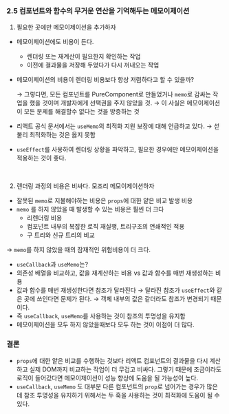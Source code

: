 ### 2.5 컴포넌트와 함수의 무거운 연산을 기억해두는 메모이제이션

1. 필요한 곳에만 메모이제이션을 추가하자
- 메모이제이션에도 비용이 든다.
    - 렌더링 또는 재계산이 필요한지 확인하는 작업
    - 이전에 결과물을 저장해 두었다가 다시 꺼내오는 작업
- 메모이제이션의 비용이 렌더링 비용보다 항상 저렴하다고 할 수 있을까?
    
    → 그렇다면, 모든 컴포넌트를 PureComponent로 만들었거나 `memo`로 감싸는 작업을 했을 것이며 개발자에게 선택권을 주지 않았을 것. → 이 사실은 메모이제이션이 모든 문제를 해결할수 없다는 것을 방증하는 것
    
- 리액트 공식 문서에서는 `useMemo`의 최적화 지원 보장에 대해 언급하고 있다. → 섣불리 최적화하는 것은 옳지 못함
- `useEffect`를 사용하여 렌더링 상황을 파악하고, 필요한 경우에만 메모이제이션을 적용하는 것이 좋다.

<br />

2. 렌더링 과정의 비용은 비싸다. 모조리 메모이제이션하자
- 잘못된 `memo`로 지불해야하는 비용은 `props`에 대한 얕은 비교 발생 비용
- `memo` 를 하지 않았을 때 발생할 수 있는 비용은 훨씬 더 크다
    - 리렌더링 비용
    - 컴포넌트 내부의 복잡한 로직 재실행, 트리구조의 연쇄적인 적용
    - 구 트리와 신규 트리의 비교

→ `memo`를 하지 않았을 때의 잠재적인 위험비용이 더 크다.

- `useCallback`과 `useMemo`는?
- 의존성 배열을 비교하고, 값을 재계산하는 비용 vs 값과 함수를 매번 재생성하는 비용
- 값과 함수를 매번 재생성한다면 참조가 달라진다 → 달라진 참조가 `useEffect`와 같은 곳에 쓰인다면 문제가 된다. → 객체 내부의 값은 같더라도 참조가 변경되기 때문이다.
- 즉 `useCallback`, `useMemo`를 사용하는 것이 참조의 투명성을 유지함
- 메모이제이션을 모두 하지 않았을때보다 모두 하는 것이 이점이 더 많다.

### 결론

- `props`에 대한 얕은 비교를 수행하는 것보다 리액트 컴포넌트의 결과물을 다시 계산하고 실제 DOM까지 비교하는 작업이 더 무겁고 비싸다. 그렇기 때문에 조금이라도 로직이 들어갔다면 메모이제이션이 성능 향상에 도움을 될 가능성이 높다.
- `useCallback`, `useMemo` 도 대부분 다른 컴포넌트의 `prop`로 넘어가는 경우가 많은데 참조 투명성을 유지하기 위해서는 두 훅을 사용하는 것이 최적화에 도움이 될 수 있다.
